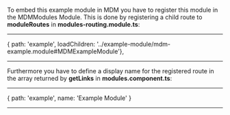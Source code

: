 To embed this example module in MDM you have to register this module in the MDMModules Module.
This is done by registering a child route to **moduleRoutes** in **modules-routing.module.ts**:
***
 { path: 'example', loadChildren: '../example-module/mdm-example.module#MDMExampleModule'},
***

Furthermore you have to define a display name for the registered route in the array returned by **getLinks** in  **modules.component.ts**:
***
{ path: 'example', name: 'Example Module' }
***
